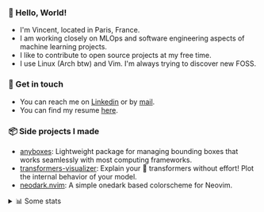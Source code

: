 ### 👋 Hello, World!

- I'm Vincent, located in Paris, France.
- I am working closely on MLOps and software engineering aspects of machine learning projects.
- I like to contribute to open source projects at my free time.
- I use Linux (Arch btw) and Vim. I'm always trying to discover new FOSS.

### 🔗 Get in touch

- You can reach me on [Linkedin](https://www.linkedin.com/in/vincent-duchauffour-3a9641155/) or by [mail](mailto:vincent.duchauffour@proton.me).
- You can find my resume [here](https://raw.githubusercontent.com/VDuchauffour/resume/main/resume.pdf).

### 📦 Side projects I made

- [anyboxes](https://github.com/VDuchauffour/anyboxes): Lightweight package for managing bounding boxes that works seamlessly with most computing frameworks.
- [transformers-visualizer](https://github.com/VDuchauffour/transformers-visualizer): Explain your 🤗 transformers without effort! Plot the internal behavior of your model. 
- [neodark.nvim](https://github.com/VDuchauffour/neodark.nvim): A simple onedark based colorscheme for Neovim.

<details><summary>📊 Some stats</summary>  
  
<p align="center">
  <img alt="VDuchauffour's github stats" src="https://github-readme-stats.vercel.app/api?username=VDuchauffour&include_all_commits=true&show_icons=true&theme=react"/>
  <br />
  <img alt="VDuchauffour's streak stats" src="https://streak-stats.demolab.com?user=VDuchauffour&theme=react"/>
  <br />
  <img alt="VDuchauffour's language stats" src="https://github-readme-stats.vercel.app/api/top-langs/?username=VDuchauffour&count_private=true&include_all_commits=true&show_icons=true&layout=compact&theme=react"/>
  <!--   <br />
  <img alt="VDuchauffour's Wakatime stats" src="https://github-readme-stats.vercel.app/api/wakatime?username=VDuchauffour&theme=react"/> -->
</p>

#### 🧭 Wakatime stats
<!--START_SECTION:waka-->
![Code Time](http://img.shields.io/badge/Code%20Time-1%2C353%20hrs%203%20mins-blue)

![Lines of code](https://img.shields.io/badge/From%20Hello%20World%20I%27ve%20Written-2.0%20million%20lines%20of%20code-blue)

**🐱 My GitHub Data** 

> 📦 969.9 kB Used in GitHub's Storage 
 > 
> 🏆 1,741 Contributions in the Year 2023
 > 
> 🚫 Not Opted to Hire
 > 
> 📜 9 Public Repositories 
 > 
> 🔑 2 Private Repositories 
 > 
**I'm a Night 🦉** 

```text
🌞 Morning                59 commits          █░░░░░░░░░░░░░░░░░░░░░░░░   04.37 % 
🌆 Daytime                375 commits         ███████░░░░░░░░░░░░░░░░░░   27.78 % 
🌃 Evening                694 commits         █████████████░░░░░░░░░░░░   51.41 % 
🌙 Night                  222 commits         ████░░░░░░░░░░░░░░░░░░░░░   16.44 % 
```
📅 **I'm Most Productive on Saturday** 

```text
Monday                   213 commits         ████░░░░░░░░░░░░░░░░░░░░░   15.78 % 
Tuesday                  91 commits          ██░░░░░░░░░░░░░░░░░░░░░░░   06.74 % 
Wednesday                236 commits         ████░░░░░░░░░░░░░░░░░░░░░   17.48 % 
Thursday                 186 commits         ███░░░░░░░░░░░░░░░░░░░░░░   13.78 % 
Friday                   141 commits         ███░░░░░░░░░░░░░░░░░░░░░░   10.44 % 
Saturday                 318 commits         ██████░░░░░░░░░░░░░░░░░░░   23.56 % 
Sunday                   165 commits         ███░░░░░░░░░░░░░░░░░░░░░░   12.22 % 
```


📊 **This Week I Spent My Time On** 

```text
💬 Programming Languages: 
Python                   32 hrs 40 mins      ███████████████████████░░   91.32 % 
YAML                     1 hr 11 mins        █░░░░░░░░░░░░░░░░░░░░░░░░   03.34 % 
C++                      45 mins             █░░░░░░░░░░░░░░░░░░░░░░░░   02.10 % 
Docker                   30 mins             ░░░░░░░░░░░░░░░░░░░░░░░░░   01.43 % 
Diff                     19 mins             ░░░░░░░░░░░░░░░░░░░░░░░░░   00.93 % 
```


 Last Updated on 05/12/2023 00:37:42 UTC
<!--END_SECTION:waka-->
</details>
